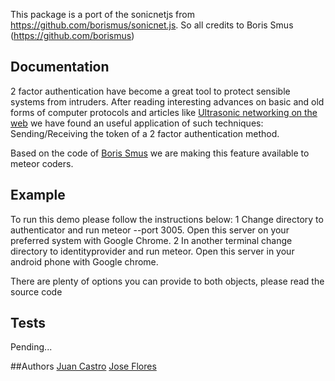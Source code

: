 This package is a port of the sonicnetjs from https://github.com/borismus/sonicnet.js.
So all credits to Boris Smus (https://github.com/borismus)

## Documentation
  2 factor authentication have become a great tool to protect sensible systems from intruders. After reading interesting advances on basic and old forms of computer protocols and articles like <a href="http://smus.com/ultrasonic-networking/">Ultrasonic networking on the web</a> we have found an useful application of such techniques: Sending/Receiving the token of a 2 factor authentication method.

  Based on the code of <a href="https://github.com/borismus">Boris Smus</a> we are making this feature available to meteor coders.

## Example
  To run this demo please follow the instructions below:
  1 Change directory to authenticator and run meteor --port 3005. Open this server on your preferred system with Google Chrome.
  2 In another terminal change directory to identityprovider and run meteor. Open this server in your android phone with Google chrome.

  There are plenty of options you can provide to both objects, please read the source code

## Tests
  Pending...

##Authors
  <a href="https://github.com/jcastro666">Juan Castro</a>
  <a href="https://github.com/jose-flores">Jose Flores</a>
